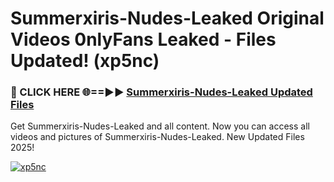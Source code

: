 # Summerxiris-Nudes-Leaked Original Videos 0nlyFans Leaked - Files Updated! (xp5nc)

<h3>🔴 CLICK HERE 🌐==►► <a href="https://tinyurl.com/4mcuefdz" rel="nofollow">Summerxiris-Nudes-Leaked Updated Files</a></h3>

Get Summerxiris-Nudes-Leaked and all content. Now you can access all videos and pictures of Summerxiris-Nudes-Leaked. New Updated Files 2025!

[![xp5nc](https://i.imgur.com/StAQSOY.gif)](https://tinyurl.com/4mcuefdz)

